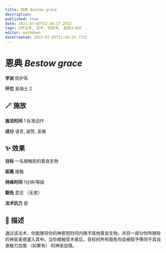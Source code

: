 ```yaml
---
title: 恩典 Bestow grace
description: 
published: true
date: 2023-07-03T23:48:17.251Z
tags: 2环法术, 法术, 防护系, 圣骑士法术
editor: markdown
dateCreated: 2023-07-03T21:56:25.771Z
---
```


# **恩典** *Bestow grace*

**学派** 防护系 

**环位** 圣骑士 2

## 🪄 施放

**施法时间** 1 标准动作

**成分** 语言, 姿势, 圣徽

## ✨ 效果 

**目标** 一名接触到的善良生物 

**距离** 接触  

**持续时间** 1分钟/等级 

**豁免** 意志 （无害）

**法术抗力** 是

## 📖 描述

通过该法术，你能够将你的神恩短时间内赐予其他善良生物，并将一部分你所拥有的神圣美德灌入其中。当你接触受术者后，目标的所有豁免均会被赋予等同于其自身魅力加值 （如果有） 的神圣加值。
    